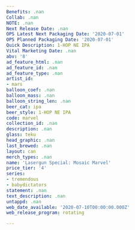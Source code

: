 ```yaml
---
Benefits: .nan
Collab: .nan
NOTE: .nan
Next Release Date: .nan
OPS Latest Next Packaging Date: '2020-07-01'
OPS Planned Packaging Date: '2020-07-01'
Quick Description: 1-HOP NE IPA
Vital Marketing Date: .nan
abv: '8'
ad_feature_html: .nan
ad_feature_id: .nan
ad_feature_type: .nan
artist_id:
- mars
balloon_coef: .nan
balloon_mass: .nan
balloon_string_len: .nan
beer_cat: ipa
beer_style: 1-HOP NE IPA
code: marvel
collection_id: .nan
description: .nan
glass: teku
head_graphic: .nan
last_brewed: .nan
layout: can
merch_types: .nan
name: 'Lasergun Special: Mosaic Marvel'
price_tier: '4'
series:
- tremendous
- babydictators
statement: .nan
text_description: .nan
untappd: .nan
web_date_available: '2020-07-10T00:00:00.000Z'
web_release_program: rotating

---
```

